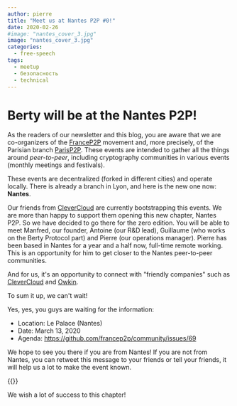 ```yaml
---
author: pierre
title: "Meet us at Nantes P2P #0!"
date: 2020-02-26
#image: "nantes_cover_3.jpg"
image: "nantes_cover_3.jpg"
categories:
  - free-speech
tags:
  - meetup
  - безопасность
  - technical
---
```


# Berty will be at the Nantes P2P!

As the readers of our newsletter and this blog, you are aware that we are co-organizers of the [FranceP2P](https://francep2p.org/) movement and, more precisely, of the Parisian branch [ParisP2P](https://p2p.paris/en/). These events are intended to gather all the things around _peer-to-peer_, including cryptography communities in various events (monthly meetings and festivals).

These events are decentralized (forked in different cities) and operate locally. There is already a branch in Lyon, and here is the new one now: **Nantes**.

Our friends from [CleverCloud](https://www.clever-cloud.com/en/) are currently bootstrapping this events. We are more than happy to support them opening this new chapter, Nantes P2P. So we have decided to go there for the zero edition. You will be able to meet Manfred, our founder, Antoine (our R&D lead), Guillaume (who works on the Berty Protocol part) and Pierre (our operations manager). Pierre has been based in Nantes for a year and a half now, full-time remote working. This is an opportunity for him to get closer to the Nantes peer-to-peer communities.

And for us, it's an opportunity to connect with "friendly companies" such as [CleverCloud](https://www.clever-cloud.com/en/) and [Owkin](https://owkin.com/).

To sum it up, we can't wait!

Yes, yes, you guys are waiting for the information:

- Location: Le Palace (Nantes)
- Date: March 13, 2020
- Agenda: https://github.com/francep2p/community/issues/69

We hope to see you there if you are from Nantes! If you are not from Nantes, you can retweet this message to your friends or tell your friends, it will help us a lot to make the event known.

 {{<tweet id="1230417314362904576">}}

We wish a lot of success to this chapter! 
